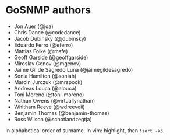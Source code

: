 # GoSNMP authors

* Jon Auer (@jda)
* Chris Dance (@codedance)
* Jacob Dubinsky (@jdubinsky)
* Eduardo Ferro (@eferro)
* Mattias Folke (@msfe)
* Geoff Garside (@geoffgarside)
* Miroslav Genov (@mgenov)
* Jaime Gil de Sagredo Luna (@jaimegildesagredo)
* Sonia Hamilton (@soniah)
* Marcin Jurczuk (@mrspock)
* Andreas Louca (@alouca)
* Toni Moreno (@toni-moreno)
* Nathan Owens (@virtuallynathan)
* Whitham Reeve (@wdreeveii)
* Benjamin Thomas (@benjamin-thomas)
* Ross Wilson (@schotlandzegtja)

In alphabetical order of surname. In vim: highlight, then `!sort -k3`.
